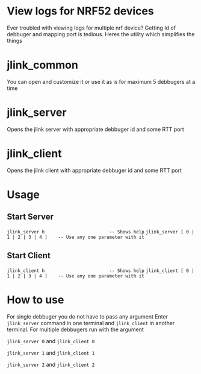 # View logs for NRF52 devices

Ever troubled with viewing logs for multiple nrf device? 
Getting Id of debbuger and mapping port is tedious. Heres the utility which simplifies the things

# jlink_common
You can open and customize it or use it as is for maximum 5 debbugers at a time

# jlink_server
Opens the jlink server with appropriate debbuger id and some RTT port

# jlink_client
Opens the jlink client with appropriate debbuger id and some RTT port

# Usage
## Start Server

`jlink_server h                        -- Shows help`
`jlink_server [ 0 | 1 | 2 | 3 | 4 ]    -- Use any one parameter with it`

## Start Client
`jlink_client h                        -- Shows help`
`jlink_client [ 0 | 1 | 2 | 3 | 4 ]    -- Use any one parameter with it`

# How to use
For single debbuger you do not have to pass any argument
Enter `jlink_server` command in one terminal and `jlink_client` in another terminal. For multiple debbugers run with the argument

`jlink_server 0` and `jlink_client 0`

`jlink_server 1` and `jlink_client 1`

`jlink_server 2` and `jlink_client 2`
